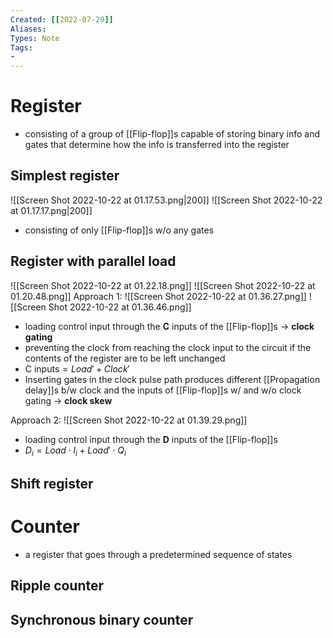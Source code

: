```yaml
---
Created: [[2022-07-29]]
Aliases: 
Types: Note
Tags: 
- 
---
```

# Register
- consisting of a group of [[Flip-flop]]s capable of storing binary info and gates that determine how the info is transferred into the register
## Simplest register
![[Screen Shot 2022-10-22 at 01.17.53.png|200]]
![[Screen Shot 2022-10-22 at 01.17.17.png|200]]
- consisting of only [[Flip-flop]]s w/o any gates
## Register with parallel load
![[Screen Shot 2022-10-22 at 01.22.18.png]]
![[Screen Shot 2022-10-22 at 01.20.48.png]]
Approach 1: 
![[Screen Shot 2022-10-22 at 01.36.27.png]]
![[Screen Shot 2022-10-22 at 01.36.46.png]]
- loading control input through the **C** inputs of the [[Flip-flop]]s → **clock gating**
- preventing the clock from reaching the clock input to the circuit if the contents of the register are to be left unchanged
- $\text{C inputs}=Load'+Clock'$
- Inserting gates in the clock pulse path produces different [[Propagation delay]]s b/w clock and the inputs of [[Flip-flop]]s w/ and w/o clock gating → **clock skew**

Approach 2: 
![[Screen Shot 2022-10-22 at 01.39.29.png]]
- loading control input through the **D** inputs of the [[Flip-flop]]s
- $D_i=Load\cdot I_i+Load'\cdot Q_i$
## Shift register
# Counter
- a register that goes through a predetermined sequence of states
## Ripple counter
## Synchronous binary counter